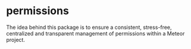 # permissions
The idea behind this package is to ensure a consistent, stress-free, centralized and transparent management of permissions within a Meteor project.
